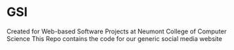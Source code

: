 # GSI
Created for Web-based Software Projects at Neumont College of Computer Science
This Repo contains the code for our generic social media website
